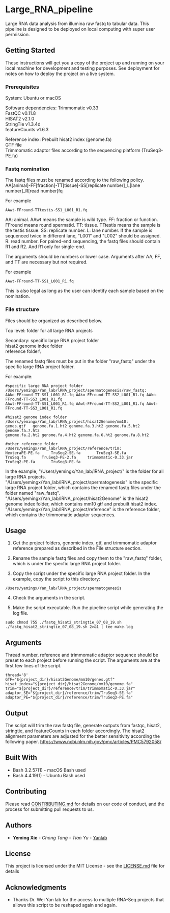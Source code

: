 # Large_RNA_pipeline

Large RNA data analysis from illumina raw fastq to tabular data. 
This pipeline is designed to be deployed on local computing with super user permission.


## Getting Started

These instructions will get you a copy of the project up and running on your local machine for development and testing purposes. See deployment for notes on how to deploy the project on a live system.

### Prerequisites

System:
Ubuntu or macOS

Software dependencies:
Trimmomatic v0.33\
FastQC v0.11.8\
HISAT2 v2.1.0\
StringTie v1.3.4d\
featureCounts v1.6.3

Reference index:
Prebuilt hisat2 index (genome.fa)\
GTF file\
Trimmomatic adaptor files according to the sequencing platform (TruSeq3-PE.fa)

### Fastq nomination

The fastq files must be renamed according to the following policy.
AA[animal]-FF[fraction]-TT[tissue]-SS[replicate number]_L[lane number]_R[read number]fq

For example
```
AAwt-FFround-TTtestis-SS1_L001_R1.fq

```

AA: animal. AAwt means the sample is wild type.
FF: fraction or function. FFround means round spermatid.
TT: tissue. TTtestis means the sample is the testis tissue.
SS: replicate number.
L: lane number. If the sample is sequenced twice in different lane, "L001" and "L002" should be assigned.
R: read number. For paired-end sequencing, the fastq files should contain R1 and R2. And R1 only for single-end.


The arguments should be numbers or lower case. Arguments after AA, FF, and TT are necessary but not required.

For example
```
AAwt-FFround-TT-SS1_L001_R1.fq

```
This is also legal as long as the user can identify each sample based on the nomination.


### File structure

Files should be organized as described below.

Top level:  folder for all large RNA projects

Secondary: specific large RNA project folder\
           hisat2 genome index folder\
           reference folder\

The renamed fastq files must be put in the folder "raw_fastq" under the specific large RNA project folder.


For example:
```
#specific large RNA project folder
/Users/yemingx/Yan_lab/lRNA_project/spermatogenesis/raw_fastq:
AAko-FFround-TT-SS1_L001_R1.fq AAko-FFround-TT-SS2_L001_R1.fq AAko-FFround-TT-SS3_L001_R1.fq 
AAwt-FFround-TT-SS1_L001_R1.fq AAwt-FFround-TT-SS2_L001_R1.fq AAwt-FFround-TT-SS3_L001_R1.fq 

#hisat2 genome index folder
/Users/yemingx/Yan_lab/lRNA_project/hisat2Genome/mm10:
genes.gtf	genome.fa.1.ht2	genome.fa.3.ht2	genome.fa.5.ht2	genome.fa.7.ht2
genome.fa.2.ht2	genome.fa.4.ht2	genome.fa.6.ht2	genome.fa.8.ht2

#other reference folder
/Users/yemingx/Yan_lab/lRNA_project/reference/trim:
NexteraPE-PE.fa		TruSeq2-SE.fa		TruSeq3-SE.fa
TruSeq.fa		TruSeq3-PE-2.fa		trimmomatic-0.33.jar
TruSeq2-PE.fa		TruSeq3-PE.fa

```

In the example, 
"/Users/yemingx/Yan_lab/lRNA_project/" is the folder for all large RNA projects.
"/Users/yemingx/Yan_lab/lRNA_project/spermatogenesis" is the specific large RNA project folder, which contains the renamed fastq files under the folder named "raw_fastq".
"/Users/yemingx/Yan_lab/lRNA_project/hisat2Genome" is the hisat2 genome index folder, which contains mm10 gtf and prebuilt hisat2 index.
"/Users/yemingx/Yan_lab/lRNA_project/reference" is the reference folder, which contains the trimmomatic adaptor sequences.


## Usage

1. Get the project folders, genomic index, gtf, and trimmomatic adaptor reference prepared as described in the File structure section.

2. Rename the sample fastq files and copy them to the "raw_fastq" folder, which is under the specfic large RNA project folder.

3. Copy the script under the specific large RNA project folder.
In the example, copy the script to this directory:
```
/Users/yemingx/Yan_lab/lRNA_project/spermatogenesis

```
4. Check the arguments in the script.

5. Make the script executable. Run the pipeline script while generating the log file.

```
sudo chmod 755 ./fastq_hisat2_stringtie_07_08_19.sh
./fastq_hisat2_stringtie_07_08_19.sh 2>&1 | tee make.log

```


## Arguments

Thread number, reference and trimmomatic adaptor sequence should be preset to each project before running the script. The arguments are at the first few lines of the script.

```
thread='8'
GTF="${project_dir}/hisat2Genome/mm10/genes.gtf"
hisat_index="${project_dir}/hisat2Genome/mm10/genome.fa"
trim="${project_dir}/reference/trim/trimmomatic-0.33.jar"
adaptor_SE="${project_dir}/reference/trim/TruSeq3-SE.fa"
adaptor_PE="${project_dir}/reference/trim/TruSeq3-PE.fa"
```


## Output
The script will trim the raw fastq file, generate outputs from fastqc, hisat2, stringtie, and featureCounts in each folder accordingly.
The hisat2 alignment parameters are adjusted for the better sensitivity according the following paper.
https://www.ncbi.nlm.nih.gov/pmc/articles/PMC5792058/


## Built With

* Bash 3.2.57(1) - macOS Bash used
* Bash 4.4.19(1) - Ubuntu Bash used


## Contributing

Please read [CONTRIBUTING.md](https://gist.github.com/PurpleBooth/b24679402957c63ec426) for details on our code of conduct, and the process for submitting pull requests to us.


## Authors

* **Yeming Xie** - *Chong Tang* - *Tian Yu* - [Yanlab](http://www.weiyanlab.com/home.html)


## License

This project is licensed under the MIT License - see the [LICENSE.md](LICENSE.md) file for details


## Acknowledgments

* Thanks Dr. Wei Yan lab for the access to multiple RNA-Seq projects that allows this script to be reshaped again and again.
